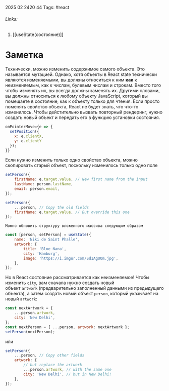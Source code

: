 2025 02 2420 44
Tags: #react 
###### Links: 
1) [[useState(состояние)]]
# Заметка
Технически, можно изменить содержимое самого объекта. Это называется мутацией. Однако, хотя объекты в React state технически являются изменяемыми, вы должны относиться к ним **как** к неизменяемым, как к числам, булевым числам и строкам. Вместо того чтобы изменять их, вы всегда должны заменять их.
Другими словами, вы должны относиться к любому объекту JavaScript, который вы помещаете в состояние, как к объекту только для чтения. Если просто поменять свойство объекта, React не будет знать, что что-то изменилось. Чтобы дейстительно вызвать повторный рендеринг, нужно создать новый объект и передать его в функцию установки состояния.
```js
onPointerMove={e => {
  setPosition({
    x: e.clientX,
    y: e.clientY
  });
}}
```
Если нужно изменить только одно свойство объекта, можно скопировать старый объект, поскольку изменилось только одно поле
```js
setPerson({
    firstName: e.target.value, // New first name from the input
    lastName: person.lastName,
    email: person.email,
});
```

```js
setPerson({
    ...person, // Copy the old fields
    firstName: e.target.value, // But override this one
});
```
	Можно обновить структуру вложенного массива следующим образом
```js
const [person, setPerson] = useState({
    name: 'Niki de Saint Phalle',
    artwork: {
        title: 'Blue Nana',
        city: 'Hamburg',
        image: 'https://i.imgur.com/Sd1AgUOm.jpg',
    },
});
```

Но в React состояние рассматривается как неизменяемое! Чтобы изменить `city`, вам сначала нужно создать новый объект `artwork` (предварительно заполненный данными из предыдущего объекта), а затем создать новый объект `person`, который указывает на новый `artwork`:
```js
const nextArtwork = {
    ...person.artwork,
    city: 'New Delhi',
};
const nextPerson = { ...person, artwork: nextArtwork };
setPerson(nextPerson);
```
или
```js
setPerson({
    ...person, // Copy other fields
    artwork: {
        // but replace the artwork
        ...person.artwork, // with the same one
        city: 'New Delhi', // but in New Delhi!
    },
});
```